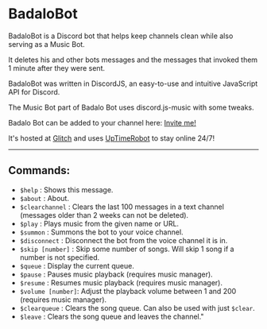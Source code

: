 # BadaloBot
BadaloBot is a Discord bot that helps keep channels clean while also serving as a Music Bot.

It deletes his and other bots messages and the messages that invoked them 1 minute after they were sent.

BadaloBot was written in DiscordJS, an easy-to-use and intuitive JavaScript API for Discord.

The Music Bot part of Badalo Bot uses discord.js-music with some tweaks.

Badalo Bot can be added to your channel here: [Invite me!](https://discordapp.com/oauth2/authorize?client_id=378358281858580490&scope=bot&permissions=8192)

It's hosted at [Glitch](https://glitch.com) and uses [UpTimeRobot](https://uptimerobot.com/) to stay online 24/7!
___
## Commands:
* ``$help``           : Shows this message.
* ``$about``          : About.
* ``$clearchannel``   : Clears the last 100 messages in a text channel (messages older than 2 weeks can not be deleted).
* ``$play``           : Plays music from the given name or URL.
* ``$summon``         : Summons the bot to your voice channel.
* ``$disconnect``     : Disconnect the bot from the voice channel it is in.
* ``$skip [number]``  : Skip some number of songs. Will skip 1 song if a number is not specified.
* ``$queue``          : Display the current queue.
* ``$pause``          : Pauses music playback (requires music manager). 
* ``$resume``         : Resumes music playback (requires music manager).
* ``$volume [number]``: Adjust the playback volume between 1 and 200 (requires music manager).
* ``$clearqueue``     : Clears the song queue. Can also be used with just ``$clear``.
* ``$leave``          : Clears the song queue and leaves the channel."
